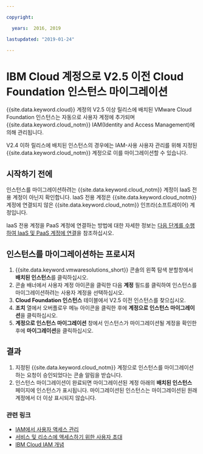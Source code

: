 ```yaml
---

copyright:

  years:  2016, 2019

lastupdated: "2019-01-24"

---
```


# IBM Cloud 계정으로 V2.5 이전 Cloud Foundation 인스턴스 마이그레이션

{{site.data.keyword.cloud}} 계정의 V2.5 이상 릴리스에 배치된 VMware Cloud Foundation 인스턴스는 자동으로 사용자 계정에 추가되며 {{site.data.keyword.cloud_notm}} IAM(Identity and Access Management)에 의해 관리됩니다.

V2.4 이하 릴리스에 배치된 인스턴스의 경우에는 IAM-사용 사용자 관리를 위해 지정된 {{site.data.keyword.cloud_notm}} 계정으로 이를 마이그레이션할 수 있습니다.

## 시작하기 전에

인스턴스를 마이그레이션하려는 {{site.data.keyword.cloud_notm}} 계정이 IaaS 전용 계정이 아닌지 확인합니다. IaaS 전용 계정은 {{site.data.keyword.cloud_notm}} 계정에 연결되지 않은 {{site.data.keyword.cloud_notm}} 인프라(소프트레이어) 계정입니다.

IaaS 전용 계정을 PaaS 계정에 연결하는 방법에 대한 자세한 정보는 [다음 단계를 수행하여 IaaS 및 PaaS 계정에 연결](https://www.ibm.com/blogs/bluemix/2018/03/follow-steps-link-iaas-paas-accounts/)을 참조하십시오.

## 인스턴스를 마이그레이션하는 프로시저

1. {{site.data.keyword.vmwaresolutions_short}} 콘솔의 왼쪽 탐색 분할창에서 **배치된 인스턴스**를 클릭하십시오.
2. 콘솔 배너에서 사용자 계정 아이콘을 클릭한 다음 **계정** 필드를 클릭하여 인스턴스를 마이그레이션하려는 사용자 계정을 선택하십시오.
3. **Cloud Foundation 인스턴스** 테이블에서 V2.5 이전 인스턴스를 찾으십시오.
4. **조치** 열에서 오버플로우 메뉴 아이콘을 클릭한 후에 **계정으로 인스턴스 마이그레이션**을 클릭하십시오.
5. **계정으로 인스턴스 마이그레이션** 창에서 인스턴스가 마이그레이션될 계정을 확인한 후에 **마이그레이션**을 클릭하십시오.

## 결과

1. 지정된 {{site.data.keyword.cloud_notm}} 계정으로 인스턴스를 마이그레이션하는 요청이 승인되었다는 콘솔 알림을 받습니다.
2. 인스턴스 마이그레이션이 완료되면 마이그레이션된 계정 아래의 **배치된 인스턴스** 페이지에 인스턴스가 표시됩니다. 마이그레이션된 인스턴스는 마이그레이션된 원래 계정에서 더 이상 표시되지 않습니다.

### 관련 링크

* [IAM에서 사용자 액세스 관리](/docs/services/vmwaresolutions/vmonic/iam.html)
* [서비스 및 리소스에 액세스하기 위한 사용자 초대](/docs/services/vmwaresolutions/vmonic/iamuserinvite.html)
* [IBM Cloud IAM 개념](/docs/iam/index.html)
